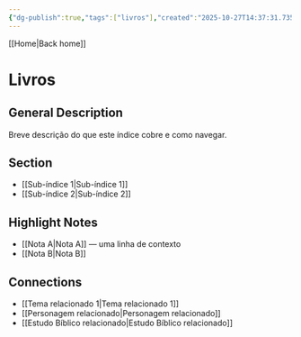 ```yaml
---
{"dg-publish":true,"tags":["livros"],"created":"2025-10-27T14:37:31.735+00:00","updated":"2025-10-27T14:37:58.238+00:00","dg-note-icon":"signpost","noteIcon":"signpost","dgPassFrontmatter":true,"permalink":"/00-maps-of-content/livros/"}
---
```


[[Home\|Back home]]
# Livros

## General Description
Breve descrição do que este índice cobre e como navegar.

## Section
- [[Sub-índice 1\|Sub-índice 1]]
- [[Sub-índice 2\|Sub-índice 2]]

## Highlight Notes
- [[Nota A\|Nota A]] — uma linha de contexto
- [[Nota B\|Nota B]]

## Connections
- [[Tema relacionado 1\|Tema relacionado 1]]
- [[Personagem relacionado\|Personagem relacionado]]
- [[Estudo Bíblico relacionado\|Estudo Bíblico relacionado]]
